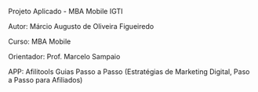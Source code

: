 Projeto Aplicado - MBA Mobile IGTI

Autor: Márcio Augusto de Oliveira Figueiredo

Curso: MBA Mobile

Orientador: Prof. Marcelo Sampaio

APP: Afilitools Guias Passo a Passo (Estratégias de Marketing Digital, Paso a Passo para Afiliados)
